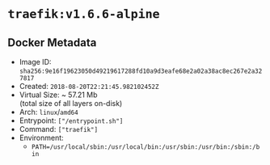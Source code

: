 # `traefik:v1.6.6-alpine`

## Docker Metadata

- Image ID: `sha256:9e16f19623050d49219617288fd10a9d3eafe68e2a02a38ac8ec267e2a327817`
- Created: `2018-08-20T22:21:45.982102452Z`
- Virtual Size: ~ 57.21 Mb  
  (total size of all layers on-disk)
- Arch: `linux`/`amd64`
- Entrypoint: `["/entrypoint.sh"]`
- Command: `["traefik"]`
- Environment:
  - `PATH=/usr/local/sbin:/usr/local/bin:/usr/sbin:/usr/bin:/sbin:/bin`
